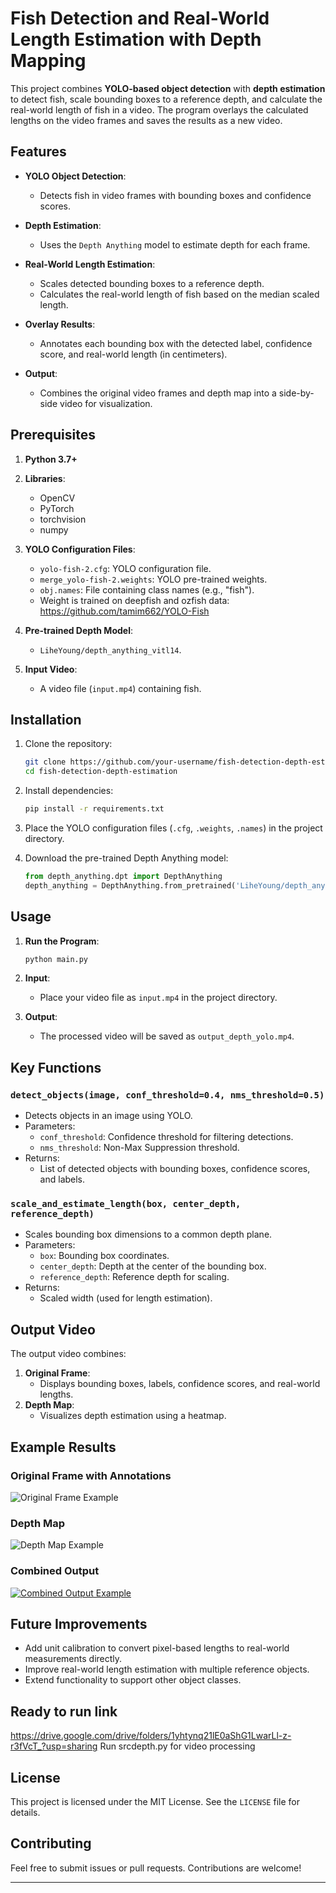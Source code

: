 # Fish Detection and Real-World Length Estimation with Depth Mapping

This project combines **YOLO-based object detection** with **depth estimation** to detect fish, scale bounding boxes to a reference depth, and calculate the real-world length of fish in a video. The program overlays the calculated lengths on the video frames and saves the results as a new video.

## Features

- **YOLO Object Detection**:
  - Detects fish in video frames with bounding boxes and confidence scores.
  
- **Depth Estimation**:
  - Uses the `Depth Anything` model to estimate depth for each frame.

- **Real-World Length Estimation**:
  - Scales detected bounding boxes to a reference depth.
  - Calculates the real-world length of fish based on the median scaled length.

- **Overlay Results**:
  - Annotates each bounding box with the detected label, confidence score, and real-world length (in centimeters).

- **Output**:
  - Combines the original video frames and depth map into a side-by-side video for visualization.

## Prerequisites

1. **Python 3.7+**
2. **Libraries**:
   - OpenCV
   - PyTorch
   - torchvision
   - numpy
3. **YOLO Configuration Files**:
   - `yolo-fish-2.cfg`: YOLO configuration file.
   - `merge_yolo-fish-2.weights`: YOLO pre-trained weights.
   - `obj.names`: File containing class names (e.g., "fish").
   - Weight is trained on deepfish and ozfish data: https://github.com/tamim662/YOLO-Fish
4. **Pre-trained Depth Model**:
   - `LiheYoung/depth_anything_vitl14`.

5. **Input Video**:
   - A video file (`input.mp4`) containing fish.

## Installation

1. Clone the repository:
   ```bash
   git clone https://github.com/your-username/fish-detection-depth-estimation.git
   cd fish-detection-depth-estimation
   ```

2. Install dependencies:
   ```bash
   pip install -r requirements.txt
   ```

3. Place the YOLO configuration files (`.cfg`, `.weights`, `.names`) in the project directory.

4. Download the pre-trained Depth Anything model:
   ```python
   from depth_anything.dpt import DepthAnything
   depth_anything = DepthAnything.from_pretrained('LiheYoung/depth_anything_vitl14')
   ```

## Usage

1. **Run the Program**:
   ```bash
   python main.py
   ```

2. **Input**:
   - Place your video file as `input.mp4` in the project directory.

3. **Output**:
   - The processed video will be saved as `output_depth_yolo.mp4`.

## Key Functions

### `detect_objects(image, conf_threshold=0.4, nms_threshold=0.5)`
- Detects objects in an image using YOLO.
- Parameters:
  - `conf_threshold`: Confidence threshold for filtering detections.
  - `nms_threshold`: Non-Max Suppression threshold.
- Returns:
  - List of detected objects with bounding boxes, confidence scores, and labels.

### `scale_and_estimate_length(box, center_depth, reference_depth)`
- Scales bounding box dimensions to a common depth plane.
- Parameters:
  - `box`: Bounding box coordinates.
  - `center_depth`: Depth at the center of the bounding box.
  - `reference_depth`: Reference depth for scaling.
- Returns:
  - Scaled width (used for length estimation).

## Output Video

The output video combines:
1. **Original Frame**:
   - Displays bounding boxes, labels, confidence scores, and real-world lengths.
2. **Depth Map**:
   - Visualizes depth estimation using a heatmap.

## Example Results

### Original Frame with Annotations
![Original Frame Example](images/original_frame_example.png)

### Depth Map
![Depth Map Example](images/depth_map_example.png)

### Combined Output
[![Combined Output Example](images/combined_output_example.png)](https://github.com/phucngvinuni/fishlengthestimation/blob/main/output_depth_yolo.mp4)

## Future Improvements

- Add unit calibration to convert pixel-based lengths to real-world measurements directly.
- Improve real-world length estimation with multiple reference objects.
- Extend functionality to support other object classes.
## Ready to run link
https://drive.google.com/drive/folders/1yhtynq21lE0aShG1LwarLl-z-r3fVcT_?usp=sharing
Run srcdepth.py for video processing
## License

This project is licensed under the MIT License. See the `LICENSE` file for details.

## Contributing

Feel free to submit issues or pull requests. Contributions are welcome!

---


